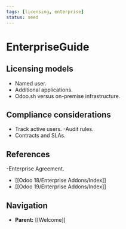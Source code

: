 ```yaml
---
tags: [licensing, enterprise]
status: seed
---
```

# EnterpriseGuide

## Licensing models
- Named user.
- Additional applications.
- Odoo.sh versus on-premise infrastructure.

## Compliance considerations
- Track active users.
-Audit rules.
- Contracts and SLAs.

## References
-Enterprise Agreement.
- [[Odoo 18/Enterprise Addons/Index]]
- [[Odoo 19/Enterprise Addons/Index]]






## Navigation
- **Parent:** [[Welcome]]
